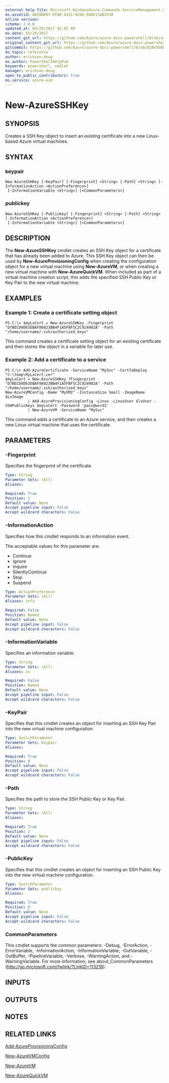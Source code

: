 ```yaml
---
external help file: Microsoft.WindowsAzure.Commands.ServiceManagement.dll-Help.xml
ms.assetid: AA58B897-EFA0-4321-9246-ED8E11AB3538
online version:
schema: 2.0.0
updated_at: 03/29/2017 02:03 AM
ms.date: 03/29/2017
content_git_url: https://github.com/Azure/azure-docs-powershell/blob/armsql/azureps-cmdlets-docs/ServiceManagement/Azure/v3.7.0/New-AzureSSHKey.md
original_content_git_url: https://github.com/Azure/azure-docs-powershell/blob/armsql/azureps-cmdlets-docs/ServiceManagement/Azure/v3.7.0/New-AzureSSHKey.md
gitcommit: https://github.com/Azure/azure-docs-powershell/blob/828e5b8648af6bdf3119ffe0cd409647f00de183
ms.topic: reference
author: erickson-doug
ms.author: PowerShellHelpPub
keywords: powershell, cmdlet
manager: erickson-doug
open_to_public_contributors: true
ms.service: azure-asm
---
```


# New-AzureSSHKey

## SYNOPSIS
Creates a SSH Key object to insert an existing certificate into a new Linux-based Azure virtual machines.

## SYNTAX

### keypair
```
New-AzureSSHKey [-KeyPair] [-Fingerprint] <String> [-Path] <String> [-InformationAction <ActionPreference>]
 [-InformationVariable <String>] [<CommonParameters>]
```

### publickey
```
New-AzureSSHKey [-PublicKey] [-Fingerprint] <String> [-Path] <String> [-InformationAction <ActionPreference>]
 [-InformationVariable <String>] [<CommonParameters>]
```

## DESCRIPTION
The **New-AzureSSHKey** cmdlet creates an SSH Key object for a certificate that has already been added to Azure.
This SSH Key object can then be used by **New-AzureProvisioningConfig** when creating the configuration object for a new virtual machine using **New-AzureVM**, or when creating a new virtual machine with **New-AzureQuickVM**.
When included as part of a virtual machine creation script, this adds the specified SSH Public Key or Key Pair to the new virtual machine.

## EXAMPLES

### Example 1: Create a certificate setting object
```
PS C:\> $myLxCert = New-AzureSSHKey -Fingerprint "D7BECD4D63EBAF86023BB4F1A5FBF5C2C924902A" -Path "/home/username/.ssh/authorized_keys"
```

This command creates a certificate setting object for an existing certificate and then stores the object in a variable for later use.

### Example 2: Add a certificate to a service
```
PS C:\> Add-AzureCertificate -ServiceName "MySvc" -CertToDeploy "C:\temp\MyLxCert.cer"
$myLxCert = New-AzureSSHKey ?Fingerprint "D7BECD4D63EBAF86023BB4F1A5FBF5C2C924902A" -Path "/home/username/.ssh/authorized_keys"
New-AzureVMConfig -Name "MyVM2" -InstanceSize Small -ImageName $LxImage `
          | Add-AzureProvisioningConfig -Linux -LinuxUser $lxUser -SSHPublicKeys $myLxCert -Password 'pass@word1' `
          | New-AzureVM -ServiceName "MySvc"
```

This command adds a certificate to an Azure service, and then creates a new Linux virtual machine that uses the certificate.

## PARAMETERS

### -Fingerprint
Specifies the fingerprint of the certificate.

```yaml
Type: String
Parameter Sets: (All)
Aliases: 

Required: True
Position: 1
Default value: None
Accept pipeline input: False
Accept wildcard characters: False
```

### -InformationAction
Specifies how this cmdlet responds to an information event.

The acceptable values for this parameter are:

- Continue
- Ignore
- Inquire
- SilentlyContinue
- Stop
- Suspend

```yaml
Type: ActionPreference
Parameter Sets: (All)
Aliases: infa

Required: False
Position: Named
Default value: None
Accept pipeline input: False
Accept wildcard characters: False
```

### -InformationVariable
Specifies an information variable.

```yaml
Type: String
Parameter Sets: (All)
Aliases: iv

Required: False
Position: Named
Default value: None
Accept pipeline input: False
Accept wildcard characters: False
```

### -KeyPair
Specifies that this cmdlet creates an object for inserting an SSH Key Pair into the new virtual machine configuration.

```yaml
Type: SwitchParameter
Parameter Sets: keypair
Aliases: 

Required: True
Position: 0
Default value: None
Accept pipeline input: False
Accept wildcard characters: False
```

### -Path
Specifies the path to store the SSH Public Key or Key Pair.

```yaml
Type: String
Parameter Sets: (All)
Aliases: 

Required: True
Position: 2
Default value: None
Accept pipeline input: False
Accept wildcard characters: False
```

### -PublicKey
Specifies that this cmdlet creates an object for inserting an SSH Public Key into the new virtual machine configuration.

```yaml
Type: SwitchParameter
Parameter Sets: publickey
Aliases: 

Required: True
Position: 0
Default value: None
Accept pipeline input: False
Accept wildcard characters: False
```

### CommonParameters
This cmdlet supports the common parameters: -Debug, -ErrorAction, -ErrorVariable, -InformationAction, -InformationVariable, -OutVariable, -OutBuffer, -PipelineVariable, -Verbose, -WarningAction, and -WarningVariable. For more information, see about_CommonParameters (http://go.microsoft.com/fwlink/?LinkID=113216).

## INPUTS

## OUTPUTS

## NOTES

## RELATED LINKS

[Add-AzureProvisioningConfig](./Add-AzureProvisioningConfig.md)

[New-AzureVMConfig](./New-AzureVMConfig.md)

[New-AzureVM](./New-AzureVM.md)

[New-AzureQuickVM](./New-AzureQuickVM.md)


